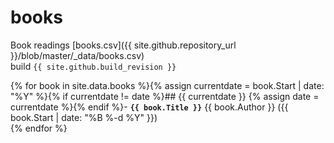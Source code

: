 # books
Book readings [books.csv]({{ site.github.repository_url }}/blob/master/_data/books.csv)  
build ``{{ site.github.build_revision }}``

{% for book in site.data.books %}{% assign currentdate = book.Start | date: "%Y" %}{% if currentdate != date %}## {{ currentdate }}  {% assign date = currentdate %}{% endif %}- **`{{ book.Title }}`** {{ book.Author }} ({{ book.Start | date: "%B %-d %Y" }})  
{% endfor %}

<script type="text/javascript">
document.querySelector('body').classList.add('markdown-body');
</script>
